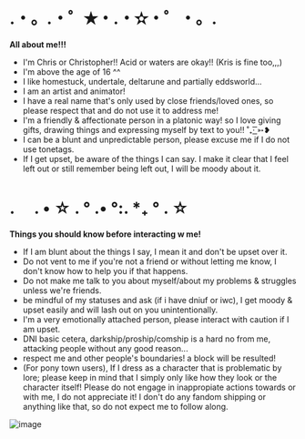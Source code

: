 # .・。.・゜✭・.・✫・゜・。.
**All about me!!!**

- I'm Chris or Christopher!! Acid or waters are okay!! (Kris is fine too,,,)
- I'm above the age of 16 ^^
- I like homestuck, undertale, deltarune and partially eddsworld...
- I am an artist and animator!
- I have a real name that's only used by close friends/loved ones, so please respect that and do not use it to address me!
- I'm a friendly & affectionate person in a platonic way! so I love giving gifts, drawing things and expressing myself by text to you!! ˚₊· ͟͟͞͞➳❥
- I can be a blunt and unpredictable person, please excuse me if I do not use tonetags.
- If I get upset, be aware of the things I can say. I make it clear that I feel left out or still remember being left out, I will be moody about it.

# .　 . • ☆ . ° .• °:. *₊ ° . ☆
**Things you should know before interacting w me!**

- If I am blunt about the things I say, I mean it and don't be upset over it.
- Do not vent to me if you're not a friend or without letting me know, I don't know how to help you if that happens.
- Do not make me talk to you about myself/about my problems & struggles unless we're friends.
- be mindful of my statuses and ask (if i have dniuf or iwc), I get moody & upset easily and will lash out on you unintentionally.
- I'm a very emotionally attached person, please interact with caution if I am upset.
- DNI basic cetera, darkship/proship/comship is a hard no from me, attacking people without any good reason...
- respect me and other people's boundaries! a block will be resulted!
- (For pony town users), If I dress as a character that is problematic by lore; please keep in mind that I simply only like how they look or the character itself! Please do not engage in inappropiate actions towards or with me, I do not appreciate it! I don't do any fandom shipping or anything like that, so do not expect me to follow along.

![image](https://github.com/user-attachments/assets/3c12a15a-eff5-453a-8ab0-237775fdabf2)


